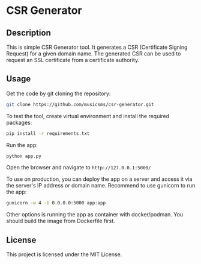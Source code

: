# CSR Generator

## Description

This is simple CSR Generator tool. It generates a CSR (Certificate Signing Request) for a given domain name. The generated CSR can be used to request an SSL certificate from a certificate authority.

## Usage
Get the code by git cloning the repository:
```bash
git clone https://github.com/musicsms/csr-generator.git
```

To test the tool, create virtual environment and install the required packages:
```bash
pip install -r requirements.txt
```
Run the app:
```bash
python app.py
```
Open the browser and navigate to `http://127.0.0.1:5000/`

To use on production, you can deploy the app on a server and access it via the server's IP address or domain name.
Recommend to use gunicorn to run the app:
```bash
gunicorn -w 4 -b 0.0.0.0:5000 app:app
```
Other options is running the app as container with docker/podman. You should build the image from Dockerfile first.

## License

This project is licensed under the MIT License.